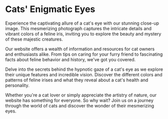 <!--font:Poppins-->

# Cats' Enigmatic Eyes

Experience the captivating allure of a cat's eye with our stunning close-up image. This mesmerizing photograph captures the intricate details and vibrant colors of a feline iris, inviting you to explore the beauty and mystery of these majestic creatures.

Our website offers a wealth of information and resources for cat owners and enthusiasts alike. From tips on caring for your furry friend to fascinating facts about feline behavior and history, we've got you covered.

Delve into the secrets behind the hypnotic gaze of a cat's eye as we explore their unique features and incredible vision. Discover the different colors and patterns of feline irises and what they reveal about a cat's health and personality.

Whether you're a cat lover or simply appreciate the artistry of nature, our website has something for everyone. So why wait? Join us on a journey through the world of cats and discover the wonder of their mesmerizing eyes.

<!--

Write me markdown content of website with wallpaper:

"A close-up of a cat’s eye"

The header of the page should not be copy of the text but rather a real content of the website which is using this wallpaper.


---


# "Feline Gaze" - A Wallpaper to Mesmerize You

Looking for a wallpaper that captures the essence of feline grace and beauty? Look no further than our stunning close-up of a cat's eye. 

This mesmerizing image showcases the intricate details of a cat's iris, from the delicate lines radiating outwards to the vibrant colors that seem to shift and change with every movement. 

Whether you're a cat lover or simply appreciate the artistry of nature, this wallpaper is sure to inspire and captivate you every time you glance at your screen. So why wait? Download "Feline Gaze" today and bring a touch of feline magic to your desktop or mobile device!


---


Heading should not include word "wallpaper". The website should not be about the wallpaper itself, wallpaper is just a related background, rewrite whole content.


---


# "Cat's Eye" - A Window into the Soul of Felines

Get ready to be mesmerized by the captivating beauty of a cat's eye with our stunning close-up image. This breathtaking photograph captures the intricate details and vibrant colors of a feline iris, giving you a glimpse into the soul of these majestic creatures.

Whether you're a cat lover or simply appreciate the artistry of nature, this image is sure to inspire and captivate you. Use it as a background for your desktop or mobile device and let the hypnotic gaze of the cat draw you in.

But our website is more than just a pretty picture. We offer a wealth of information and resources for cat owners and enthusiasts, from tips on caring for your furry friend to fascinating facts about feline behavior and history. 

So why wait? Explore our site and discover the magic of cats through the window of their eyes.


---


Heading is too long, rewrite whole content.


---


# "The Magic of Feline Eyes - Discover the Beauty and Mystery of Cats"

Experience the enchanting allure of a cat's eye with our stunning close-up image. This captivating photograph captures the intricate details and vibrant colors of a feline iris, inviting you to explore the beauty and mystery of these majestic creatures.

But our website is more than just a pretty picture. We offer a wealth of information and resources for cat owners and enthusiasts, from tips on caring for your furry friend to fascinating facts about feline behavior and history.

Discover the magic of feline eyes as we delve into the secrets behind their hypnotic gaze. Learn about the unique features of a cat's eye and how they contribute to their incredible vision. Explore the different colors and patterns of feline irises and what they reveal about a cat's health and personality.

Whether you're a cat lover or simply appreciate the artistry of nature, our website has something for everyone. So why wait? Join us on a journey through the world of cats and discover the wonder of their mesmerizing eyes.


---


Heading is too long, rewrite whole content.


---


# "The Allure of Feline Eyes - Explore the Beauty and Mystery of Cats"

Experience the captivating allure of a cat's eye with our stunning close-up image. This mesmerizing photograph captures the intricate details and vibrant colors of a feline iris, inviting you to explore the beauty and mystery of these majestic creatures.

Our website offers a wealth of information and resources for cat owners and enthusiasts alike. From tips on caring for your furry friend to fascinating facts about feline behavior and history, we've got you covered.

Delve into the secrets behind the hypnotic gaze of a cat's eye as we explore their unique features and incredible vision. Discover the different colors and patterns of feline irises and what they reveal about a cat's health and personality.

Whether you're a cat lover or simply appreciate the artistry of nature, our website has something for everyone. So why wait? Join us on a journey through the world of cats and discover the wonder of their mesmerizing eyes.


---


Write me a Google font which is best fitting for the website.

Pick from the list:
- Montserrat
- Alegreya
- Playfair Display
- Lobster
- Dancing Script
- Inter
- Futura
- IBM Plex Sans
- Roboto
- Poppins
- Exo 2
- Orbitron
- Raleway
- Lato
- Barlow Condensed
- Open Sans
- Great Vibes


Write just the font name nothing else.


---


Poppins

-->
